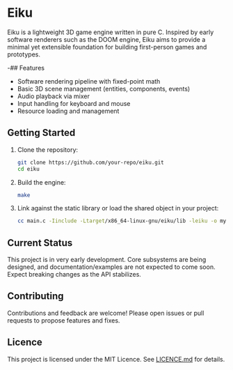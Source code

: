 # Eiku

Eiku is a lightweight 3D game engine written in pure C. Inspired by early software renderers such as the DOOM engine, Eiku aims to provide a minimal yet extensible foundation for building first-person games and prototypes.

-## Features

- Software rendering pipeline with fixed-point math
- Basic 3D scene management (entities, components, events)
- Audio playback via mixer
- Input handling for keyboard and mouse
- Resource loading and management

## Getting Started

1. Clone the repository:

   ```sh
   git clone https://github.com/your-repo/eiku.git
   cd eiku
   ```

2. Build the engine:

   ```sh
   make
   ```

3. Link against the static library or load the shared object in your project:

   ```sh
   cc main.c -Iinclude -Ltarget/x86_64-linux-gnu/eiku/lib -leiku -o mygame
   ```

## Current Status

This project is in very early development. Core subsystems are being designed, and documentation/examples are not expected to come soon. Expect breaking changes as the API stabilizes.

## Contributing

Contributions and feedback are welcome! Please open issues or pull requests to propose features and fixes.

## Licence

This project is licensed under the MIT Licence. See [LICENCE.md](LICENCE.md) for details.

